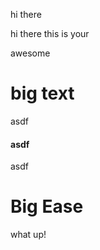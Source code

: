 hi there

hi there this is your

&#x20;awesome&#x20;



# big text

asdf

#### asdf

asdf

# Big Ease

what up!